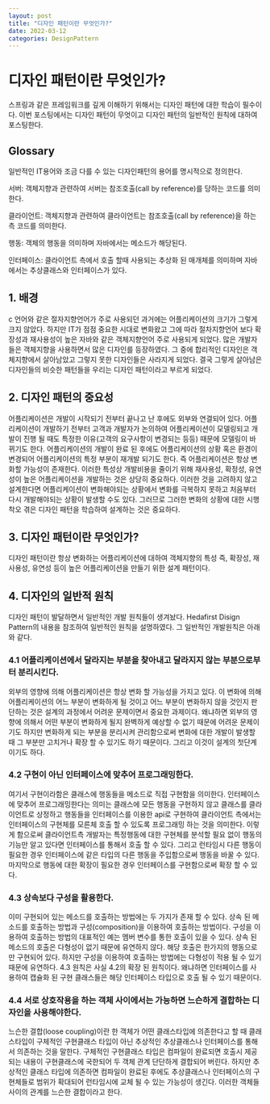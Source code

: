 ```yaml
---
layout: post
title: "디자인 패턴이란 무엇인가?"
date: 2022-03-12
categories: DesignPattern
---
```


# 디자인 패턴이란 무엇인가?

스프링과 같은 프레임워크를 깊게 이해하기 위해서는 디자인 패턴에 대한 학습이 필수이다. 이번 포스팅에서는 디자인 패턴이 무엇이고 디자인 패턴의 일반적인 원칙에 대하여 포스팅한다. 

## Glossary

일반적인 IT용어와 조금 다를 수 있는 디자인패턴의 용어를 명시적으로 정의한다.

서버: 객체지향과 관련하여 서버는 참조호출(call by reference)를 당하는 코드를 의미한다. 

클라이언트: 객체지향과 관련하여 클라이언트는 참조호출(call by reference)을 하는 측 코드를 의미한다.

행동: 객체의 행동을 의미하며 자바에서는 메소드가 해당된다.

인터페이스: 클라이언트 측에서 호출 할때 사용되는 추상화 된 매개체를 의미하며 자바에서는 추상클래스와 인터페이스가 있다.

## 1. 배경

c 언어와 같은 절자지향언어가 주로 사용되던 과거에는 어플리케이션의 크기가 그렇게 크지 않았다. 하지만 IT가 점점 중요한 시대로 변화왔고 그에 따라 절차지향언어 보다 확장성과 재사용성이 높은 자바와 같은 객체지향언어 주로 사용되게 되었다. 많은 개발자들은 객체지향을 사용하면서 많은 디자인를 등장하였다. 그 중에 합리적인 디자인은 객체지향에서 살아남았고 그렇지 못한 디자인들은 사라지게 되었다. 결국 그렇게 살아남은 디자인들의 비슷한 패턴들을 우리는 디자인 패턴이라고 부르게 되었다. 

## 2. 디자인 패턴의 중요성

어플리케이션은 개발이 시작되기 전부터 끝나고 난 후에도 외부와 연결되어 있다. 어플리케이션이 개발하기 전부터 고객과 개발자가 논의하여 어플리케이션이 모델링되고 개발이 진행 될 때도 특정한 이유(고객의 요구사항이 변경되는 등등) 때문에 모델링이 바뀌기도 한다. 어플리케이션의 개발이 완료 된 후에도 어플리케이션의 상황 혹은 환경이 변경되어 어플리케이션의 특정 부분이 재개발 되기도 한다. 즉 어플리케이션은 항상 변화할 가능성이 존재한다. 이러한 특성상 개발비용을 줄이기 위해 재사용성, 확정성, 유연성이 높은 어플리케이션을 개발하는 것은 상당히 중요하다. 이러한 것을 고려하지 않고 설계한다면 어플리케이션이 변화해야되는 상황에서 변화를 극복하지 못하고 처음부터 다시 개발해야되는 상황이 발생할 수도 있다. 그러므로 그러한 변화의 상황에 대한 시행착오 겪은 디자인 패턴을 학습하여 설계하는 것은 중요하다. 

## 3. 디자인 패턴이란 무엇인가?

디자인 패턴이란 항상 변화하는 어플리케이션에 대하여 객체지향의 특성 즉, 확장성, 재사용성, 유연성 등이 높은 어플리케이션을 만들기 위한 설계 패턴이다. 

## 4. 디자인의 일반적 원칙

디자인 패턴이 발달하면서 일반적인 개발 원칙들이 생겨놨다. Hedafirst Disign Pattern의 내용을 참조하여 일반적인 원칙을 설명하였다. 그 일반적인 개발원칙은 아래와 같다.

### 4.1 어플리케이션에서 달라지는 부분을 찾아내고 달라지지 않는 부분으로부터 분리시킨다.

외부의 영향에 의해 어플리케이션은 항상 변화 할 가능성을 가지고 있다. 이 변화에 의해 어플리케이션의 어느 부분이 변화하게 될 것이고 어느 부분이 변화하지 않을 것인지 판단하는 것은 설계의 과정에서 어려운 문제이면서 중요한 과제이다. 왜냐하면 외부의 영향에 의해서 어떤 부분이 변화하게 될지 완벽하게 예상할 수 없기 때문에 어려운 문제이기도 하지만 변화하게 되는 부분을 분리시켜 관리함으로써 변화에 대한 개발이 발생할 때 그 부분만 고치거나 확장 할 수 있기도 하기 때문이다. 그리고 이것이 설계의 첫단계이기도 하다.

### 4.2 구현이 아닌 인터페이스에 맞추어 프로그래밍한다.

여기서 구현이라함은 클래스에 행동들을 메소드로 직접 구현함을 의미한다. 인터페이스에 맞추어 프로그래밍한다는 의미는 클래스에 모든 행동을 구현하지 않고 클래스를 클라이언트로 상정하고 행동들을 인터페이스를 이용한 api로 구현하여 클라이언트 측에서는 인터페이스의 구현체를 모른체 호출 할 수 있도록 프로그래밍 하는 것을 의미한다. 이렇게 함으로써 클라이언트측 개발자는 특정행동에 대한 구현체를 분석할 필요 없이 행동의 기능만 알고 있다면 인터페이스를 통해서 호출 할 수 있다. 그리고 런타임시 다른 행동이 필요한 경우 인터페이스에 같은 타입의 다른 행동을 주입함으로써 행동을 바꿀 수 있다. 마지막으로 행동에 대한 확장이 필요한 경우 인터페이스를 구현함으로써 확장 할 수 있다.

### 4.3 상속보다 구성을 활용한다.

이미 구현되어 있는 메소드를 호출하는 방법에는 두 가지가 존재 할 수 있다. 상속 된 메소드를 호출하는 방법과 구성(composition)을 이용하여 호출하는 방법이다. 구성을 이용하여 호출하는 방법의 대표적인 예는 멤버 변수를 통한 호출이 있을 수 있다. 상속 된 메소드의 호출은 다형성이 없기 때문에 유연하지 않다. 해당 호출은 한가지의 행동으로만 구현되어 있다. 하지만 구성을 이용하여 호출하는 방법에는 다형성이 적용 될 수 있기 때문에 유연하다. 4.3 원칙은 사실 4.2의 확장 된 원칙이다. 왜냐하면 인터페이스를 사용하여 캡슐화 된 구현 클래스들은 해당 인터페이스 타입으로 호출 될 수 있기 때문이다.

### 4.4 서로 상호작용을 하는 객체 사이에서는 가능하면 느슨하게 결합하는 디자인을 사용해야한다.

느슨한 결합(loose coupling)이란 한 객체가 어떤 클래스타입에 의존한다고 할 때 클래스타입이 구체적인 구현클래스 타입이 아닌 추상적인 추상클래스나 인터페이스를 통해서 의존하는 것을 말한다. 구체적인 구현클래스 타입은 컴파일이 완료되면 호출시 제공되는 내용이 구현클래스에 국한되어 두 객체 관계 단단하게 결합되어 버린다. 하지만 추상적인 클래스 타입에 의존하면 컴파일이 완료된 후에도 추상클래스나 인터페이스의 구현체들로 범위가 확대되어 런타임시에 교체 될 수 있는 가능성이 생긴다. 이러한 객체들 사이의 관계를 느슨한 결합이라고 한다.

<!-- ### 4.5 클래스는 확장에 대해서는 열려 있지만 변경에 대해서는 닫혀 있어야 한다. -->